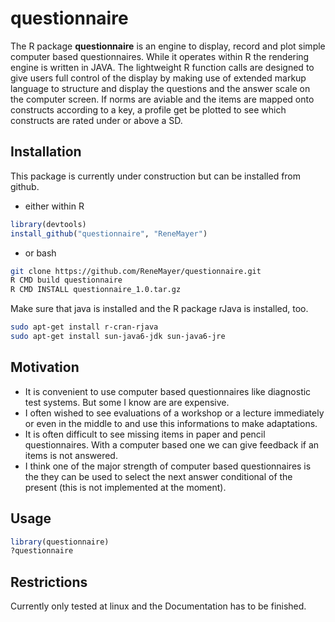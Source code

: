 # questionnaire

The R package **questionnaire** is an engine to display, record and plot simple computer based questionnaires. While it operates within R the rendering engine is written in JAVA. The lightweight R function calls are designed to give users full control of the display by making use of extended markup language to structure and display the questions and the answer scale on the computer screen. If norms are aviable and the items are mapped onto constructs according to a key, a profile get be plotted to see which constructs are rated under or above a SD.  

## Installation

This package is currently under construction but can be installed from github.  
- either within R

```r
library(devtools)
install_github("questionnaire", "ReneMayer")
```

- or bash 

```bash
git clone https://github.com/ReneMayer/questionnaire.git
R CMD build questionnaire
R CMD INSTALL questionnaire_1.0.tar.gz
```

Make sure that java is installed and the R package rJava is installed, too.
```bash
sudo apt-get install r-cran-rjava
sudo apt-get install sun-java6-jdk sun-java6-jre
```

## Motivation

- It is convenient to use computer based questionnaires like diagnostic test systems. But some I know are are expensive. 
- I often wished to see evaluations of a workshop or a lecture immediately or even in the middle to and use this informations to make adaptations.
- It is often difficult to see missing items in paper and pencil questionnaires. With a computer based one we can give feedback if an items is not answered.
- I think one of the major strength of computer based questionnaires is the they can be used to select the next answer conditional of the present (this is not implemented at the moment).

## Usage

```r
library(questionnaire)
?questionnaire
```

## Restrictions

Currently only tested at linux and the Documentation has to be finished.